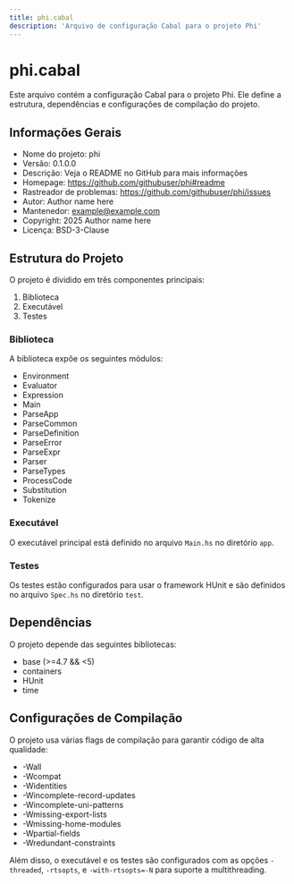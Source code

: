 ```yaml
---
title: phi.cabal
description: 'Arquivo de configuração Cabal para o projeto Phi'
---
```


# phi.cabal

Este arquivo contém a configuração Cabal para o projeto Phi. Ele define a estrutura, dependências e configurações de compilação do projeto.

## Informações Gerais

- Nome do projeto: phi
- Versão: 0.1.0.0
- Descrição: Veja o README no GitHub para mais informações
- Homepage: https://github.com/githubuser/phi#readme
- Rastreador de problemas: https://github.com/githubuser/phi/issues
- Autor: Author name here
- Mantenedor: example@example.com
- Copyright: 2025 Author name here
- Licença: BSD-3-Clause

## Estrutura do Projeto

O projeto é dividido em três componentes principais:

1. Biblioteca
2. Executável
3. Testes

### Biblioteca

A biblioteca expõe os seguintes módulos:

- Environment
- Evaluator
- Expression
- Main
- ParseApp
- ParseCommon
- ParseDefinition
- ParseError
- ParseExpr
- Parser
- ParseTypes
- ProcessCode
- Substitution
- Tokenize

### Executável

O executável principal está definido no arquivo `Main.hs` no diretório `app`.

### Testes

Os testes estão configurados para usar o framework HUnit e são definidos no arquivo `Spec.hs` no diretório `test`.

## Dependências

O projeto depende das seguintes bibliotecas:

- base (>=4.7 && <5)
- containers
- HUnit
- time

## Configurações de Compilação

O projeto usa várias flags de compilação para garantir código de alta qualidade:

- -Wall
- -Wcompat
- -Widentities
- -Wincomplete-record-updates
- -Wincomplete-uni-patterns
- -Wmissing-export-lists
- -Wmissing-home-modules
- -Wpartial-fields
- -Wredundant-constraints

Além disso, o executável e os testes são configurados com as opções `-threaded`, `-rtsopts`, e `-with-rtsopts=-N` para suporte a multithreading.